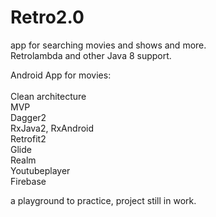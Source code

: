 # Retro2.0
app for searching movies and shows and more.<br>
Retrolambda and other Java 8 support. 

Android App for movies:<br>  
Clean architecture<br>
MVP<br>
Dagger2<br> 
RxJava2, RxAndroid<br>
Retrofit2<br> 
Glide<br>
Realm<br>
Youtubeplayer<br> 
Firebase  <br>

a playground to practice, 
project still in work.
